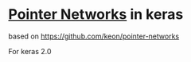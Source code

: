 # [Pointer Networks](http://arxiv.org/pdf/1511.06391v4.pdf) in keras
based on https://github.com/keon/pointer-networks

For keras 2.0
